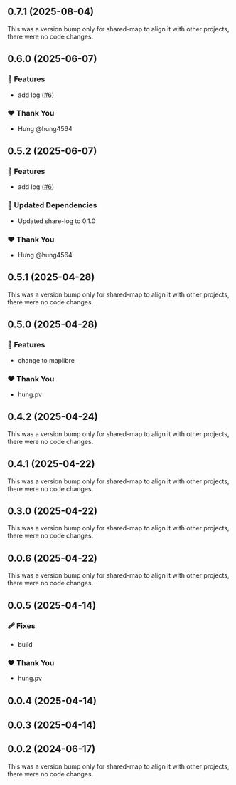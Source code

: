 ## 0.7.1 (2025-08-04)

This was a version bump only for shared-map to align it with other projects, there were no code changes.

## 0.6.0 (2025-06-07)

### 🚀 Features

- add log ([#6](https://github.com/hung4564/vue-library/pull/6))

### ❤️ Thank You

- Hưng @hung4564

## 0.5.2 (2025-06-07)

### 🚀 Features

- add log ([#6](https://github.com/hung4564/vue-library/pull/6))

### 🧱 Updated Dependencies

- Updated share-log to 0.1.0

### ❤️ Thank You

- Hưng @hung4564

## 0.5.1 (2025-04-28)

This was a version bump only for shared-map to align it with other projects, there were no code changes.

## 0.5.0 (2025-04-28)

### 🚀 Features

- change to maplibre

### ❤️ Thank You

- hung.pv

## 0.4.2 (2025-04-24)

This was a version bump only for shared-map to align it with other projects, there were no code changes.

## 0.4.1 (2025-04-22)

This was a version bump only for shared-map to align it with other projects, there were no code changes.

## 0.3.0 (2025-04-22)

This was a version bump only for shared-map to align it with other projects, there were no code changes.

## 0.0.6 (2025-04-22)

This was a version bump only for shared-map to align it with other projects, there were no code changes.

## 0.0.5 (2025-04-14)

### 🩹 Fixes

- build

### ❤️ Thank You

- hung.pv

## 0.0.4 (2025-04-14)

## 0.0.3 (2025-04-14)

## 0.0.2 (2024-06-17)

This was a version bump only for shared-map to align it with other projects, there were no code changes.

